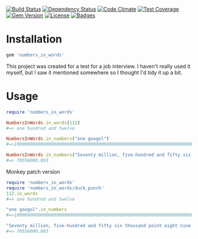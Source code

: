 [![Build Status](http://img.shields.io/travis/markburns/numbers_in_words.svg)](https://travis-ci.org/markburns/numbers_in_words)
[![Dependency Status](http://img.shields.io/gemnasium/markburns/numbers_in_words.svg)](https://gemnasium.com/markburns/numbers_in_words)
[![Code Climate](http://img.shields.io/codeclimate/github/markburns/numbers_in_words.svg)](https://codeclimate.com/github/markburns/numbers_in_words)
[![Test Coverage](https://codeclimate.com/github/markburns/numbers_in_words/badges/coverage.svg)](https://codeclimate.com/github/markburns/numbers_in_words/coverage)
[![Gem Version](http://img.shields.io/gem/v/numbers_in_words.svg)](https://rubygems.org/gems/numbers_in_words)
[![License](http://img.shields.io/:license-mit-blue.svg)](http://markburns.mit-license.org)
[![Badges](http://img.shields.io/:badges-7/7-ff6799.svg)](https://github.com/badges/badgerbadgerbadger)

Installation
============

```ruby
gem 'numbers_in_words'
```

This project was created for a test for a job interview. I haven't really used
it myself, but I saw it mentioned somewhere so I thought I'd tidy it up a bit.

Usage
=========

```ruby
require 'numbers_in_words'

NumbersInWords.in_words(112)
#=> one hundred and twelve

NumbersInWords.in_numbers("one googol")
#=>10000000000000000000000000000000000000000000000000000000000000000000000000000000000000000000000000000

NumbersInWords.in_numbers("Seventy million, five-hundred and fifty six thousand point eight nine three")
#=> 70556000.893
```


Monkey patch version

```ruby
require 'numbers_in_words'
require 'numbers_in_words/duck_punch'
112.in_words
#=> one hundred and twelve

"one googol".in_numbers
#=>10000000000000000000000000000000000000000000000000000000000000000000000000000000000000000000000000000

"Seventy million, five-hundred and fifty six thousand point eight nine three".in_numbers
#=> 70556000.893
```
